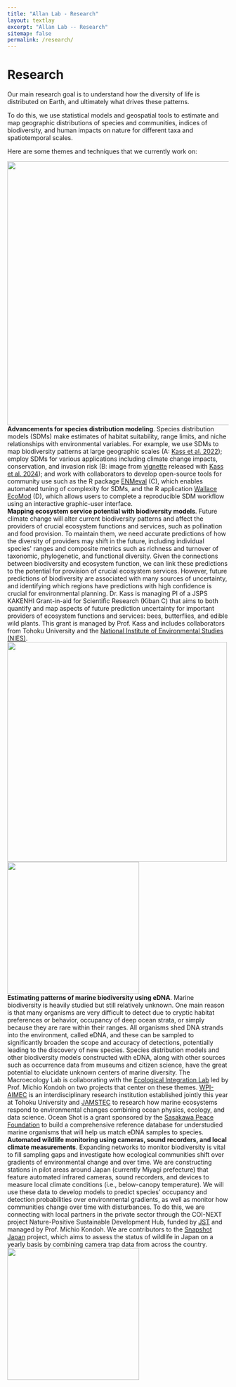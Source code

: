 ```yaml
---
title: "Allan Lab - Research"
layout: textlay
excerpt: "Allan Lab -- Research"
sitemap: false
permalink: /research/
---
```


# Research

Our main research goal is to understand how the diversity of life is distributed on Earth, and ultimately what drives these patterns.

To do this, we use statistical models and geospatial tools to estimate and map geographic distributions of species and communities, indices of biodiversity, and human impacts on nature for different taxa and spatiotemporal scales.

Here are some themes and techniques that we currently work on:

<div markdown="0" class="grid-container">
  <div>
    <img src="../images/research/sdm.png" width="600px" height="auto">
  </div>
  <div>
    <b>Advancements for species distribution modeling</b>. Species distribution models (SDMs) make estimates of habitat suitability, range limits, and niche relationships with environmental variables. For example, we use SDMs to map biodiversity patterns at large geographic scales (A: <a href="https://doi.org/10.1126/sciadv.abp9908">Kass et al. 2022</a>); employ SDMs for various applications including climate change impacts, conservation, and invasion risk (B: image from <a href="https://doi.org/10.6084/m9.figshare.27312903">vignette</a> released with <a href="https://doi.org/10.1111/ecog.07346">Kass et al. 2024</a>); and work with collaborators to develop open-source tools for community use such as the R package <a href="https://doi.org/10.1111/2041-210X.13628">ENMeval</a> (C), which enables automated tuning of complexity for SDMs, and the R application <a href="https://doi.org/10.1111/ecog.06547">Wallace EcoMod</a> (D), which allows users to complete a reproducible SDM workflow using an interactive graphic-user interface.
  </div>

  <div>
    <b>Mapping ecosystem service potential with biodiversity models</b>. Future climate change will alter current biodiversity patterns and affect the providers of crucial ecosystem functions and services, such as pollination and food provision. To maintain them, we need accurate predictions of how the diversity of providers may shift in the future, including individual species' ranges and composite metrics such as richness and turnover of taxonomic, phylogenetic, and functional diversity. Given the connections between biodiversity and ecosystem function, we can link these predictions to the potential for provision of crucial ecosystem services. However, future predictions of biodiversity are associated with many sources of uncertainty, and identifying which regions have predictions with high confidence is crucial for environmental planning. Dr. Kass is managing PI of a JSPS KAKENHI Grant-in-aid for Scientific Research (Kiban C) that aims to both quantify and map aspects of future prediction uncertainty for important providers of ecosystem functions and services: bees, butterflies, and edible wild plants. This grant is managed by Prof. Kass and includes collaborators from Tohoku University and the <a href="https://www.nies.go.jp/index-e.html">National Institute of Environmental Studies (NIES)</a>.
  </div>
  <div>
    <img src="../images/research/kibanC.png" width="500px" height="auto">
  </div>

  <div>
    <img src="../images/research/wpi-aimec.png" width="300px" height="auto">
  </div>
  <div>
    <b>Estimating patterns of marine biodiversity using eDNA</b>. Marine biodiversity is heavily studied but still relatively unknown. One main reason is that many organisms are very difficult to detect due to cryptic habitat preferences or behavior, occupancy of deep ocean strata, or simply because they are rare within their ranges. All organisms shed DNA strands into the environment, called eDNA, and these can be sampled to significantly broaden the scope and accuracy of detections, potentially leading to the discovery of new species. Species distribution models and other biodiversity models constructed with eDNA, along with other sources such as occurrence data from museums and citizen science, have the great potential to elucidate unknown centers of marine diversity. The Macroecology Lab is collaborating with the <a href="https://www.lifesci.tohoku.ac.jp/en/research/fields/laboratory.html?id=2553">Ecological Integration Lab</a> led by Prof. Michio Kondoh on two projects that center on these themes. <a href="https://wpi-aimec.jp/en/">WPI-AIMEC</a> is an interdisciplinary research institution established jointly this year at Tohoku University and <a href="https://www.jamstec.go.jp/e/">JAMSTEC</a> to research how marine ecosystems respond to environmental changes combining ocean physics, ecology, and data science. Ocean Shot is a grant sponsored by the <a href="https://www.spf.org/en/">Sasakawa Peace Foundation</a> to build a comprehensive reference database for understudied marine organisms that will help us match eDNA samples to species.
  </div>

  <div>
    <b>Automated wildlife monitoring using cameras, sound recorders, and local climate measurements</b>. Expanding networks to monitor biodiversity is vital to fill sampling gaps and investigate how ecological communities shift over gradients of environmental change and over time. We are constructing stations in pilot areas around Japan (currently Miyagi prefecture) that feature automated infrared cameras, sound recorders, and devices to measure local climate conditions (i.e., below-canopy temperature). We will use these data to develop models to predict species' occupancy and detection probabilities over environmental gradients, as well as monitor how communities change over time with disturbances. To do this, we are connecting with local partners in the private sector through the COI-NEXT project Nature-Positive Sustainable Development Hub, funded by <a href="https://www.jst.go.jp/EN/">JST</a> and managed by Prof. Michio Kondoh. We are contributors to the <a href="https://www.nies.go.jp/biology/snapshot_japan/en/index.html">Snapshot Japan</a> project, which aims to assess the status of wildlife in Japan on a yearly basis by combining camera trap data from across the country.
  </div>
  <div>
    <img src="../images/research/NPhub.png" width="300px" height="auto">
  </div>
</div>


